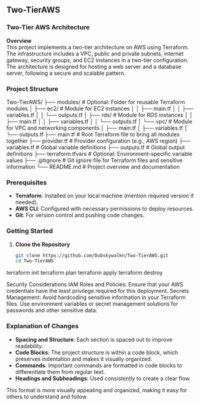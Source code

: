 ## Two-TierAWS

### Two-Tier AWS Architecture

**Overview**  
This project implements a two-tier architecture on AWS using Terraform. The infrastructure includes a VPC, public and private subnets, internet gateway, security groups, and EC2 instances in a two-tier configuration. The architecture is designed for hosting a web server and a database server, following a secure and scalable pattern.

### Project Structure

Two-TierAWS/
├── modules/                        # Optional: Folder for reusable Terraform modules
│   ├── ec2/                        # Module for EC2 instances
│   │   ├── main.tf
│   │   ├── variables.tf
│   │   └── outputs.tf
│   ├── rds/                        # Module for RDS instances
│   │   ├── main.tf
│   │   ├── variables.tf
│   │   └── outputs.tf
│   └── vpc/                        # Module for VPC and networking components
│       ├── main.tf
│       ├── variables.tf
│       └── outputs.tf
├── main.tf                         # Root Terraform file to bring all modules together
├── provider.tf                     # Provider configuration (e.g., AWS region)
├── variables.tf                    # Global variable definitions
├── outputs.tf                      # Global output definitions
├── terraform.tfvars                # Optional: Environment-specific variable values
├── .gitignore                      # Git ignore file for Terraform files and sensitive information
└── README.md                       # Project overview and documentation



### Prerequisites

- **Terraform**: Installed on your local machine (mention required version if needed).
- **AWS CLI**: Configured with necessary permissions to deploy resources.
- **Git**: For version control and pushing code changes.

### Getting Started

1. **Clone the Repository**  
   ```bash
   git clone https://github.com/Dubskywalkn/Two-TierAWS.git
   cd Two-TierAWS
terraform init
terraform plan
terraform apply
terraform destroy

Security Considerations
IAM Roles and Policies: Ensure that your AWS credentials have the least privilege required for this deployment.
Secrets Management: Avoid hardcoding sensitive information in your Terraform files. Use environment variables or secret management solutions for passwords and other sensitive data.

### Explanation of Changes

- **Spacing and Structure**: Each section is spaced out to improve readability.
- **Code Blocks**: The project structure is within a code block, which preserves indentation and makes it visually organized.
- **Commands**: Important commands are formatted in code blocks to differentiate them from regular text.
- **Headings and Subheadings**: Used consistently to create a clear flow.

This format is more visually appealing and organized, making it easy for others to understand and follow.
